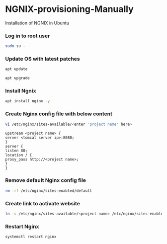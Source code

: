 # NGNIX-provisioning-Manually
Installation of NGNIX in Ubuntu
### Log in to root user
```sh
sudo su -
```
### Update OS with latest patches
```sh
apt update
```
```sh
apt upgrade
```
### Install Ngnix
```sh
apt install nginx -y
```
### Create Nginx config file with below content
```sh
vi /etc/nginx/sites-available/<enter 'project name' here>
```
~~~
upstream <project name> {
server <tomcat server ip>:8080;
}
server {
listen 80;
location / {
proxy_pass http://<project name>;
}
}

~~~
### Remove default Nginx config file
```sh
rm -rf /etc/nginx/sites-enabled/default
```
### Create link to activate website
```sh
ln -s /etc/nginx/sites-available/<project name> /etc/nginx/sites-enabled/<project name>
```
### Restart Nginx
```sh
systemctl restart nginx
```

